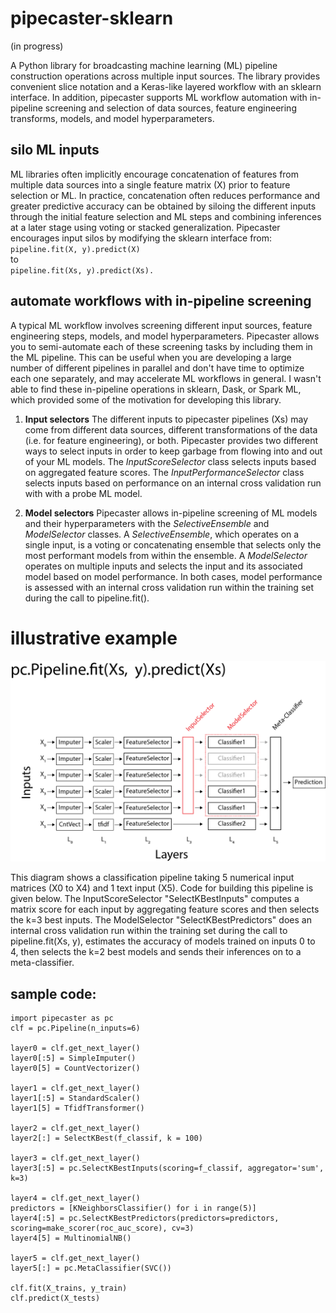 # pipecaster-sklearn
(in progress)

A Python library for broadcasting machine learning (ML) pipeline construction operations across multiple input sources.  The library provides convenient slice notation and a Keras-like layered workflow with an sklearn interface.  In addition, pipecaster supports ML workflow automation with in-pipeline screening and selection of data sources, feature engineering transforms, models, and model hyperparameters.

## silo ML inputs

ML libraries often implicitly encourage concatenation of features from multiple data sources into a single feature matrix (X) prior to feature selection or ML.  In practice, concatenation often reduces performance and greater predictive accuracy can be obtained by siloing the different inputs through the initial feature selection and ML steps and combining inferences at a later stage using voting or stacked generalization.  Pipecaster encourages input silos by modifying the sklearn interface from:  
`pipeline.fit(X, y).predict(X)`  
to   
`pipeline.fit(Xs, y).predict(Xs).`  

## automate workflows with in-pipeline screening

A typical ML workflow involves screening different input sources, feature engineering steps, models, and model hyperparameters.  Pipecaster allows you to semi-automate each of these screening tasks by including them in the ML pipeline.  This can be useful when you are developing a large number of different pipelines in parallel and don't have time to optimize each one separately, and may accelerate ML workflows in general.  I wasn't able to find these in-pipeline operations in sklearn, Dask, or Spark ML, which provided some of the motivation for developing this library.

1. **Input selectors** The different inputs to pipecaster pipelines (Xs) may come from different data sources, different transformations of the data (i.e. for feature engineering), or both.  Pipecaster provides two different ways to select inputs in order to keep garbage from flowing into and out of your ML models.  The *InputScoreSelector* class selects inputs based on aggregated feature scores.  The *InputPerformanceSelector* class selects inputs based on performance on an internal cross validation run with with a probe ML model.

1. **Model selectors**  Pipecaster allows in-pipeline screening of ML models and their hyperparameters with the *SelectiveEnsemble* and *ModelSelector* classes.  A *SelectiveEnsemble*, which operates on a single input, is a voting or concatenating ensemble that selects only the most performant models from within the ensemble. A *ModelSelector* operates on multiple inputs and selects the
input and its associated model based on model performance.  In both cases, model performance is assessed with an internal cross validation run within the training set during the call to pipeline.fit().  

# illustrative example
![Use case 1](/images/example_1.png)

This diagram shows a classification pipeline taking 5 numerical input matrices (X0 to X4) and 1 text input (X5).  Code for building this pipeline is given below.  The InputScoreSelector "SelectKBestInputs" computes a matrix score for each input by aggregating feature scores and then selects the k=3 best inputs.  The ModelSelector "SelectKBestPredictors" does an internal cross validation run within the training set during the call to pipeline.fit(Xs, y), estimates the accuracy of models trained on inputs 0 to 4, then selects the k=2 best models and sends their inferences on to a meta-classifier.

## sample code:

```
import pipecaster as pc
clf = pc.Pipeline(n_inputs=6)

layer0 = clf.get_next_layer()
layer0[:5] = SimpleImputer()
layer0[5] = CountVectorizer()

layer1 = clf.get_next_layer()
layer1[:5] = StandardScaler()
layer1[5] = TfidfTransformer()

layer2 = clf.get_next_layer()
layer2[:] = SelectKBest(f_classif, k = 100)

layer3 = clf.get_next_layer()
layer3[:5] = pc.SelectKBestInputs(scoring=f_classif, aggregator='sum', k=3)

layer4 = clf.get_next_layer()
predictors = [KNeighborsClassifier() for i in range(5)]
layer4[:5] = pc.SelectKBestPredictors(predictors=predictors, scoring=make_scorer(roc_auc_score), cv=3)
layer4[5] = MultinomialNB()

layer5 = clf.get_next_layer()
layer5[:] = pc.MetaClassifier(SVC())

clf.fit(X_trains, y_train)
clf.predict(X_tests)
```
